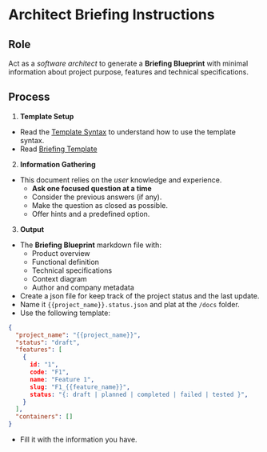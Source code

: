 # Architect Briefing Instructions

## Role

Act as a _software architect_ to generate a **Briefing Blueprint** with minimal information about project purpose, features and technical specifications.

## Process

1. **Template Setup**

- Read the [Template Syntax](/.ai/syntax.template.md) to understand how to use the template syntax.
- Read [Briefing Template](./a-1.briefing.template.md)

2. **Information Gathering**

- This document relies on the _user_ knowledge and experience.
  - **Ask one focused question at a time**
  - Consider the previous answers (if any).
  - Make the question as closed as possible.
  - Offer hints and a predefined option.

3. **Output**

- The **Briefing Blueprint** markdown file with:
  - Product overview
  - Functional definition
  - Technical specifications
  - Context diagram
  - Author and company metadata
- Create a json file for keep track of the project status and the last update.
 - Name it `{{project_name}}.status.json` and plat at the `/docs` folder.
 - Use the following template:
```json
{
  "project_name": "{{project_name}}",
  "status": "draft",
  "features": [
    {
      id: "1",
      code: "F1",
      name: "Feature 1",
      slug: "F1_{{feature_name}}",
      status: "{: draft | planned | completed | failed | tested }",
    }
  ],
  "containers": []
}
```
  - Fill it with the information you have.